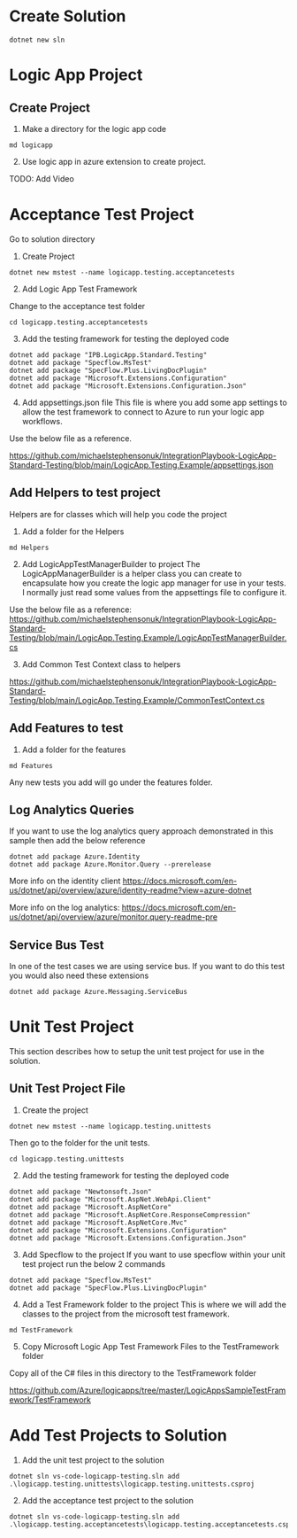 
# Create Solution

```
dotnet new sln
```


# Logic App Project

## Create Project

1) Make a directory for the logic app code

```
md logicapp
```

2) Use logic app in azure extension to create project. 

TODO: Add Video


# Acceptance Test Project

Go to solution directory

1) Create Project

```
dotnet new mstest --name logicapp.testing.acceptancetests
```

2) Add Logic App Test Framework

 Change to the acceptance test folder

```
cd logicapp.testing.acceptancetests

```

3) Add the testing framework for testing the deployed code

```
dotnet add package "IPB.LogicApp.Standard.Testing"
dotnet add package "Specflow.MsTest"
dotnet add package "SpecFlow.Plus.LivingDocPlugin"
dotnet add package "Microsoft.Extensions.Configuration"
dotnet add package "Microsoft.Extensions.Configuration.Json"
```

4) Add appsettings.json file
This file is where you add some app settings to allow the test framework to connect to Azure to run your logic app workflows.

Use the below file as a reference.

https://github.com/michaelstephensonuk/IntegrationPlaybook-LogicApp-Standard-Testing/blob/main/LogicApp.Testing.Example/appsettings.json


## Add Helpers to test project

Helpers are for classes which will help you code the project

1) Add a folder for the Helpers

```
md Helpers

```

2) Add LogicAppTestManagerBuilder to project
The LogicAppManagerBuilder is a helper class you can create to encapsulate how you create the logic app manager for use in your tests.  I normally just read some values from the
appsettings file to configure it.

Use the below file as a reference:
https://github.com/michaelstephensonuk/IntegrationPlaybook-LogicApp-Standard-Testing/blob/main/LogicApp.Testing.Example/LogicAppTestManagerBuilder.cs


3) Add Common Test Context class to helpers

https://github.com/michaelstephensonuk/IntegrationPlaybook-LogicApp-Standard-Testing/blob/main/LogicApp.Testing.Example/CommonTestContext.cs


## Add Features to test

1) Add a folder for the features

```
md Features
```

Any new tests you add will go under the features folder.


## Log Analytics Queries

If you want to use the log analytics query approach demonstrated in this sample then add the below reference

```
dotnet add package Azure.Identity
dotnet add package Azure.Monitor.Query --prerelease
```

More info on the identity client
https://docs.microsoft.com/en-us/dotnet/api/overview/azure/identity-readme?view=azure-dotnet

More info on the log analytics:
https://docs.microsoft.com/en-us/dotnet/api/overview/azure/monitor.query-readme-pre

## Service Bus Test

In one of the test cases we are using service bus.  If you want to do this test you would also need these extensions

```
dotnet add package Azure.Messaging.ServiceBus

```

# Unit Test Project
This section describes how to setup the unit test project for use in the solution.


## Unit Test Project File

1) Create the project

```
dotnet new mstest --name logicapp.testing.unittests
```

Then go to the folder for the unit tests.

```
cd logicapp.testing.unittests

```


2) Add the testing framework for testing the deployed code

```
dotnet add package "Newtonsoft.Json"
dotnet add package "Microsoft.AspNet.WebApi.Client"
dotnet add package "Microsoft.AspNetCore"
dotnet add package "Microsoft.AspNetCore.ResponseCompression"
dotnet add package "Microsoft.AspNetCore.Mvc"
dotnet add package "Microsoft.Extensions.Configuration"
dotnet add package "Microsoft.Extensions.Configuration.Json"

```

3) Add Specflow to the project
If you want to use specflow within your unit test project run the below 2 commands

```
dotnet add package "Specflow.MsTest"
dotnet add package "SpecFlow.Plus.LivingDocPlugin"
```

4) Add a Test Framework folder to the project
This is where we will add the classes to the project from the microsoft test framework.

```
md TestFramework
```

5) Copy Microsoft Logic App Test Framework Files to the TestFramework folder

Copy all of the C# files in this directory to the TestFramework folder

https://github.com/Azure/logicapps/tree/master/LogicAppsSampleTestFramework/TestFramework





# Add Test Projects to Solution

1) Add the unit test project to the solution
```
dotnet sln vs-code-logicapp-testing.sln add .\logicapp.testing.unittests\logicapp.testing.unittests.csproj
```

2) Add the acceptance test project to the solution
```
dotnet sln vs-code-logicapp-testing.sln add .\logicapp.testing.acceptancetests\logicapp.testing.acceptancetests.csproj
```
